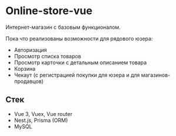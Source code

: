 # Online-store-vue
Интернет-магазин с базовым функционалом.

Пока что реализованы возможности для рядового юзера:
- Авторизация
- Просмотр списка товаров
- Просмотр карточки с детальным описанием товара
- Корзина
- Чекаут (с регистрацией покупки для юзера и для магазинов-продавцов)

## Стек
- Vue 3, Vuex, Vue router
- Nest.js, Prisma (ORM)
- MySQL